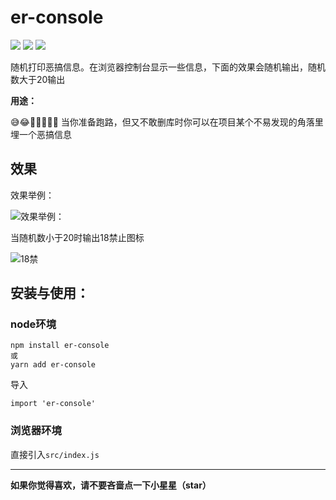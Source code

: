 # er-console

![](https://img.shields.io/badge/size-110KB-green.svg)
![](https://img.shields.io/github/license/dunizb/er-console.svg)
![](https://img.shields.io/badge/%E5%9D%8F%E5%90%97%EF%BC%9F-%E6%9C%89%E7%82%B9%EF%BC%81-orange.svg)

随机打印恶搞信息。在浏览器控制台显示一些信息，下面的效果会随机输出，随机数大于20输出

**用途：** 

😅😂🤣💥🔞🔞🔞 当你准备跑路，但又不敢删库时你可以在项目某个不易发现的角落里埋一个恶搞信息

## 效果

效果举例：

![效果举例：](https://ws1.sinaimg.cn/large/683aa04fly1fynpfuoucgj21280g0jv5.jpg)

当随机数小于20时输出18禁止图标

![18禁](https://ws1.sinaimg.cn/large/683aa04fly1fynp3pzb7yj2054030t8n.jpg)

## 安装与使用：

### node环境
```
npm install er-console
或
yarn add er-console
```
导入
```
import 'er-console'
```

### 浏览器环境
直接引入`src/index.js`

*******
**如果你觉得喜欢，请不要吝啬点一下小星星（star）**
